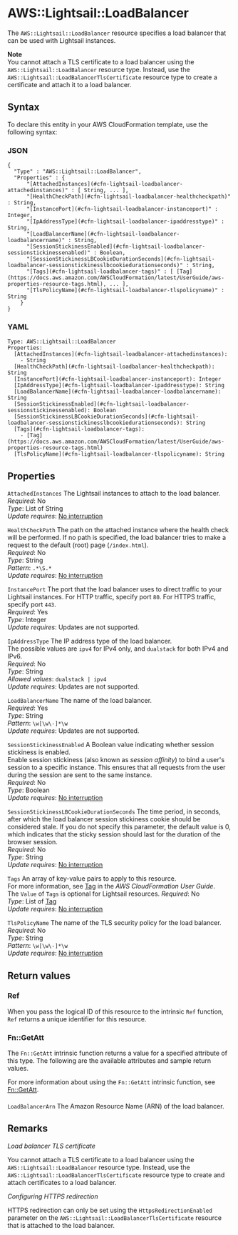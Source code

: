 # AWS::Lightsail::LoadBalancer<a name="aws-resource-lightsail-loadbalancer"></a>

The `AWS::Lightsail::LoadBalancer` resource specifies a load balancer that can be used with Lightsail instances\.

**Note**  
You cannot attach a TLS certificate to a load balancer using the `AWS::Lightsail::LoadBalancer` resource type\. Instead, use the `AWS::Lightsail::LoadBalancerTlsCertificate` resource type to create a certificate and attach it to a load balancer\.

## Syntax<a name="aws-resource-lightsail-loadbalancer-syntax"></a>

To declare this entity in your AWS CloudFormation template, use the following syntax:

### JSON<a name="aws-resource-lightsail-loadbalancer-syntax.json"></a>

```
{
  "Type" : "AWS::Lightsail::LoadBalancer",
  "Properties" : {
      "[AttachedInstances](#cfn-lightsail-loadbalancer-attachedinstances)" : [ String, ... ],
      "[HealthCheckPath](#cfn-lightsail-loadbalancer-healthcheckpath)" : String,
      "[InstancePort](#cfn-lightsail-loadbalancer-instanceport)" : Integer,
      "[IpAddressType](#cfn-lightsail-loadbalancer-ipaddresstype)" : String,
      "[LoadBalancerName](#cfn-lightsail-loadbalancer-loadbalancername)" : String,
      "[SessionStickinessEnabled](#cfn-lightsail-loadbalancer-sessionstickinessenabled)" : Boolean,
      "[SessionStickinessLBCookieDurationSeconds](#cfn-lightsail-loadbalancer-sessionstickinesslbcookiedurationseconds)" : String,
      "[Tags](#cfn-lightsail-loadbalancer-tags)" : [ [Tag](https://docs.aws.amazon.com/AWSCloudFormation/latest/UserGuide/aws-properties-resource-tags.html), ... ],
      "[TlsPolicyName](#cfn-lightsail-loadbalancer-tlspolicyname)" : String
    }
}
```

### YAML<a name="aws-resource-lightsail-loadbalancer-syntax.yaml"></a>

```
Type: AWS::Lightsail::LoadBalancer
Properties: 
  [AttachedInstances](#cfn-lightsail-loadbalancer-attachedinstances): 
    - String
  [HealthCheckPath](#cfn-lightsail-loadbalancer-healthcheckpath): String
  [InstancePort](#cfn-lightsail-loadbalancer-instanceport): Integer
  [IpAddressType](#cfn-lightsail-loadbalancer-ipaddresstype): String
  [LoadBalancerName](#cfn-lightsail-loadbalancer-loadbalancername): String
  [SessionStickinessEnabled](#cfn-lightsail-loadbalancer-sessionstickinessenabled): Boolean
  [SessionStickinessLBCookieDurationSeconds](#cfn-lightsail-loadbalancer-sessionstickinesslbcookiedurationseconds): String
  [Tags](#cfn-lightsail-loadbalancer-tags): 
    - [Tag](https://docs.aws.amazon.com/AWSCloudFormation/latest/UserGuide/aws-properties-resource-tags.html)
  [TlsPolicyName](#cfn-lightsail-loadbalancer-tlspolicyname): String
```

## Properties<a name="aws-resource-lightsail-loadbalancer-properties"></a>

`AttachedInstances`  <a name="cfn-lightsail-loadbalancer-attachedinstances"></a>
The Lightsail instances to attach to the load balancer\.  
*Required*: No  
*Type*: List of String  
*Update requires*: [No interruption](https://docs.aws.amazon.com/AWSCloudFormation/latest/UserGuide/using-cfn-updating-stacks-update-behaviors.html#update-no-interrupt)

`HealthCheckPath`  <a name="cfn-lightsail-loadbalancer-healthcheckpath"></a>
The path on the attached instance where the health check will be performed\. If no path is specified, the load balancer tries to make a request to the default \(root\) page \(`/index.html`\)\.  
*Required*: No  
*Type*: String  
*Pattern*: `.*\S.*`  
*Update requires*: [No interruption](https://docs.aws.amazon.com/AWSCloudFormation/latest/UserGuide/using-cfn-updating-stacks-update-behaviors.html#update-no-interrupt)

`InstancePort`  <a name="cfn-lightsail-loadbalancer-instanceport"></a>
The port that the load balancer uses to direct traffic to your Lightsail instances\. For HTTP traffic, specify port `80`\. For HTTPS traffic, specify port `443`\.  
*Required*: Yes  
*Type*: Integer  
*Update requires*: Updates are not supported\.

`IpAddressType`  <a name="cfn-lightsail-loadbalancer-ipaddresstype"></a>
The IP address type of the load balancer\.  
The possible values are `ipv4` for IPv4 only, and `dualstack` for both IPv4 and IPv6\.  
*Required*: No  
*Type*: String  
*Allowed values*: `dualstack | ipv4`  
*Update requires*: Updates are not supported\.

`LoadBalancerName`  <a name="cfn-lightsail-loadbalancer-loadbalancername"></a>
The name of the load balancer\.  
*Required*: Yes  
*Type*: String  
*Pattern*: `\w[\w\-]*\w`  
*Update requires*: Updates are not supported\.

`SessionStickinessEnabled`  <a name="cfn-lightsail-loadbalancer-sessionstickinessenabled"></a>
A Boolean value indicating whether session stickiness is enabled\.  
Enable session stickiness \(also known as *session affinity*\) to bind a user's session to a specific instance\. This ensures that all requests from the user during the session are sent to the same instance\.  
*Required*: No  
*Type*: Boolean  
*Update requires*: [No interruption](https://docs.aws.amazon.com/AWSCloudFormation/latest/UserGuide/using-cfn-updating-stacks-update-behaviors.html#update-no-interrupt)

`SessionStickinessLBCookieDurationSeconds`  <a name="cfn-lightsail-loadbalancer-sessionstickinesslbcookiedurationseconds"></a>
The time period, in seconds, after which the load balancer session stickiness cookie should be considered stale\. If you do not specify this parameter, the default value is 0, which indicates that the sticky session should last for the duration of the browser session\.  
*Required*: No  
*Type*: String  
*Update requires*: [No interruption](https://docs.aws.amazon.com/AWSCloudFormation/latest/UserGuide/using-cfn-updating-stacks-update-behaviors.html#update-no-interrupt)

`Tags`  <a name="cfn-lightsail-loadbalancer-tags"></a>
An array of key\-value pairs to apply to this resource\.  
For more information, see [Tag](https://docs.aws.amazon.com/AWSCloudFormation/latest/UserGuide/aws-properties-resource-tags.html) in the *AWS CloudFormation User Guide*\.  
The `Value` of `Tags` is optional for Lightsail resources\.
*Required*: No  
*Type*: List of [Tag](https://docs.aws.amazon.com/AWSCloudFormation/latest/UserGuide/aws-properties-resource-tags.html)  
*Update requires*: [No interruption](https://docs.aws.amazon.com/AWSCloudFormation/latest/UserGuide/using-cfn-updating-stacks-update-behaviors.html#update-no-interrupt)

`TlsPolicyName`  <a name="cfn-lightsail-loadbalancer-tlspolicyname"></a>
The name of the TLS security policy for the load balancer\.  
*Required*: No  
*Type*: String  
*Pattern*: `\w[\w\-]*\w`  
*Update requires*: [No interruption](https://docs.aws.amazon.com/AWSCloudFormation/latest/UserGuide/using-cfn-updating-stacks-update-behaviors.html#update-no-interrupt)

## Return values<a name="aws-resource-lightsail-loadbalancer-return-values"></a>

### Ref<a name="aws-resource-lightsail-loadbalancer-return-values-ref"></a>

When you pass the logical ID of this resource to the intrinsic `Ref` function, `Ref` returns a unique identifier for this resource\.

### Fn::GetAtt<a name="aws-resource-lightsail-loadbalancer-return-values-fn--getatt"></a>

The `Fn::GetAtt` intrinsic function returns a value for a specified attribute of this type\. The following are the available attributes and sample return values\.

For more information about using the `Fn::GetAtt` intrinsic function, see [Fn::GetAtt](https://docs.aws.amazon.com/AWSCloudFormation/latest/UserGuide/intrinsic-function-reference-getatt.html)\.

#### <a name="aws-resource-lightsail-loadbalancer-return-values-fn--getatt-fn--getatt"></a>

`LoadBalancerArn`  <a name="LoadBalancerArn-fn::getatt"></a>
The Amazon Resource Name \(ARN\) of the load balancer\.

## Remarks<a name="aws-resource-lightsail-loadbalancer--remarks"></a>

*Load balancer TLS certificate*

You cannot attach a TLS certificate to a load balancer using the `AWS::Lightsail::LoadBalancer` resource type\. Instead, use the `AWS::Lightsail::LoadBalancerTlsCertificate` resource type to create and attach certificates to a load balancer\.

*Configuring HTTPS redirection*

HTTPS redirection can only be set using the `HttpsRedirectionEnabled` parameter on the `AWS::Lightsail::LoadBalancerTlsCertificate` resource that is attached to the load balancer\.